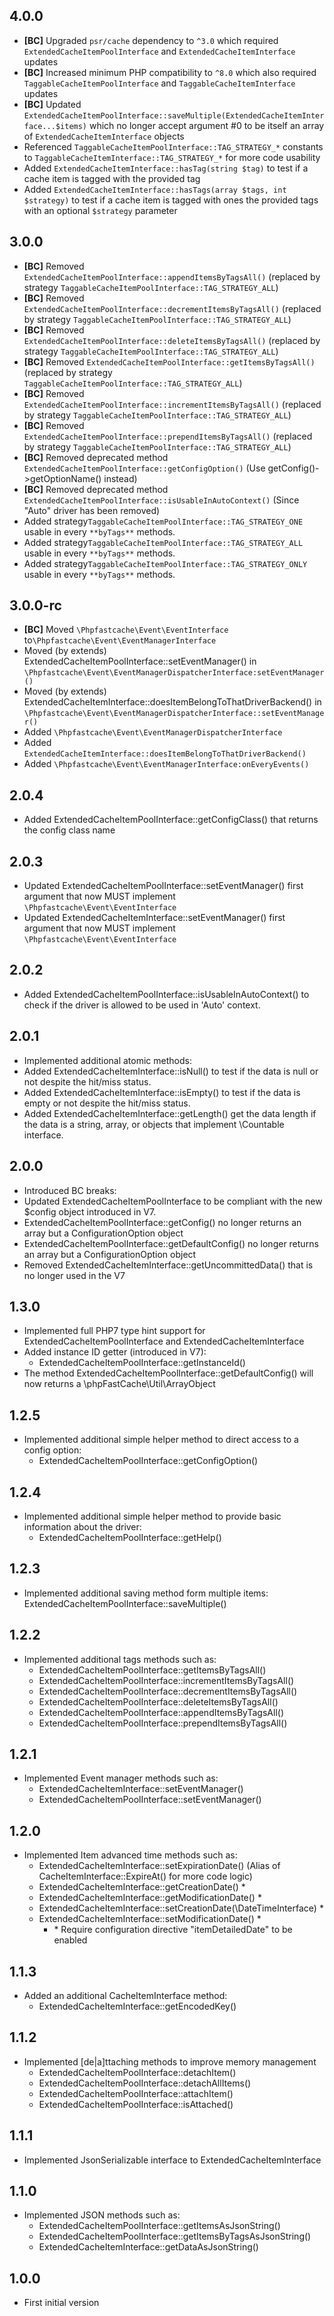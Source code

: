 ## 4.0.0
- **[BC]** Upgraded `psr/cache` dependency to `^3.0` which required `ExtendedCacheItemPoolInterface` and `ExtendedCacheItemInterface` updates
- **[BC]** Increased minimum PHP compatibility to `^8.0` which also required `TaggableCacheItemPoolInterface` and `TaggableCacheItemInterface` updates
- **[BC]** Updated `ExtendedCacheItemPoolInterface::saveMultiple(ExtendedCacheItemInterface...$items)` which no longer accept argument #0 to be itself an array of `ExtendedCacheItemInterface` objects
- Referenced `TaggableCacheItemPoolInterface::TAG_STRATEGY_*` constants to `TaggableCacheItemInterface::TAG_STRATEGY_*` for more code usability
- Added `ExtendedCacheItemInterface::hasTag(string $tag)` to test if a cache item is tagged with the provided tag
- Added `ExtendedCacheItemInterface::hasTags(array $tags, int $strategy)` to test if a cache item is tagged with ones the provided tags with an optional `$strategy` parameter

## 3.0.0
- **[BC]** Removed `ExtendedCacheItemPoolInterface::appendItemsByTagsAll()` (replaced by strategy `TaggableCacheItemPoolInterface::TAG_STRATEGY_ALL`)
- **[BC]** Removed `ExtendedCacheItemPoolInterface::decrementItemsByTagsAll()` (replaced by strategy `TaggableCacheItemPoolInterface::TAG_STRATEGY_ALL`)
- **[BC]** Removed `ExtendedCacheItemPoolInterface::deleteItemsByTagsAll()` (replaced by strategy `TaggableCacheItemPoolInterface::TAG_STRATEGY_ALL`)
- **[BC]** Removed `ExtendedCacheItemPoolInterface::getItemsByTagsAll()` (replaced by strategy `TaggableCacheItemPoolInterface::TAG_STRATEGY_ALL`)
- **[BC]** Removed `ExtendedCacheItemPoolInterface::incrementItemsByTagsAll()` (replaced by strategy `TaggableCacheItemPoolInterface::TAG_STRATEGY_ALL`)
- **[BC]** Removed `ExtendedCacheItemPoolInterface::prependItemsByTagsAll()` (replaced by strategy `TaggableCacheItemPoolInterface::TAG_STRATEGY_ALL`)
- **[BC]** Removed deprecated method `ExtendedCacheItemPoolInterface::getConfigOption()` (Use getConfig()->getOptionName() instead)
- **[BC]** Removed deprecated method `ExtendedCacheItemPoolInterface::isUsableInAutoContext()` (Since "Auto" driver has been removed)
- Added strategy`TaggableCacheItemPoolInterface::TAG_STRATEGY_ONE` usable in every `**byTags**` methods.
- Added strategy`TaggableCacheItemPoolInterface::TAG_STRATEGY_ALL` usable in every `**byTags**` methods.
- Added strategy`TaggableCacheItemPoolInterface::TAG_STRATEGY_ONLY` usable in every `**byTags**` methods.

## 3.0.0-rc
- **[BC]** Moved `\Phpfastcache\Event\EventInterface` to`\Phpfastcache\Event\EventManagerInterface`
- Moved (by extends) ExtendedCacheItemPoolInterface::setEventManager() in `\Phpfastcache\Event\EventManagerDispatcherInterface:setEventManager()`
- Moved (by extends) ExtendedCacheItemInterface::doesItemBelongToThatDriverBackend() in `\Phpfastcache\Event\EventManagerDispatcherInterface::setEventManager()`
- Added `\Phpfastcache\Event\EventManagerDispatcherInterface`
- Added `ExtendedCacheItemInterface::doesItemBelongToThatDriverBackend()`
- Added `\Phpfastcache\Event\EventManagerInterface:onEveryEvents()`

## 2.0.4
- Added ExtendedCacheItemPoolInterface::getConfigClass() that returns the config class name

## 2.0.3
- Updated ExtendedCacheItemPoolInterface::setEventManager() first argument that now MUST implement `\Phpfastcache\Event\EventInterface`
- Updated ExtendedCacheItemInterface::setEventManager() first argument that now MUST implement `\Phpfastcache\Event\EventInterface`

## 2.0.2
- Added ExtendedCacheItemPoolInterface::isUsableInAutoContext() to check if the driver is allowed to be used in 'Auto' context.

## 2.0.1
- Implemented additional atomic methods:
- Added ExtendedCacheItemInterface::isNull() to test if the data is null or not despite the hit/miss status.
- Added ExtendedCacheItemInterface::isEmpty() to test if the data is empty or not despite the hit/miss status.
- Added ExtendedCacheItemInterface::getLength() get the data length if the data is a string, array, or objects that implement \Countable interface.

## 2.0.0
- Introduced BC breaks:
- Updated ExtendedCacheItemPoolInterface to be compliant with the new \$config object introduced in V7.
- ExtendedCacheItemPoolInterface::getConfig() no longer returns an array but a ConfigurationOption object
- ExtendedCacheItemPoolInterface::getDefaultConfig() no longer returns an array but a ConfigurationOption object
- Removed ExtendedCacheItemInterface::getUncommittedData() that is no longer used in the V7

## 1.3.0
- Implemented full PHP7 type hint support for ExtendedCacheItemPoolInterface and ExtendedCacheItemInterface
- Added instance ID getter (introduced in V7):
  - ExtendedCacheItemPoolInterface::getInstanceId()
- The method ExtendedCacheItemPoolInterface::getDefaultConfig() will now returns a \phpFastCache\Util\ArrayObject

## 1.2.5
- Implemented additional simple helper method to direct access to a config option:
  - ExtendedCacheItemPoolInterface::getConfigOption()

## 1.2.4
- Implemented additional simple helper method to provide basic information about the driver:
  - ExtendedCacheItemPoolInterface::getHelp()

## 1.2.3
- Implemented additional saving method form multiple items:
   ExtendedCacheItemPoolInterface::saveMultiple()

## 1.2.2
- Implemented additional tags methods such as:
  - ExtendedCacheItemPoolInterface::getItemsByTagsAll()
  - ExtendedCacheItemPoolInterface::incrementItemsByTagsAll()
  - ExtendedCacheItemPoolInterface::decrementItemsByTagsAll()
  - ExtendedCacheItemPoolInterface::deleteItemsByTagsAll()
  - ExtendedCacheItemPoolInterface::appendItemsByTagsAll()
  - ExtendedCacheItemPoolInterface::prependItemsByTagsAll()

## 1.2.1
- Implemented Event manager methods such as:
  - ExtendedCacheItemInterface::setEventManager()
  - ExtendedCacheItemPoolInterface::setEventManager()

## 1.2.0
- Implemented Item advanced time methods such as:
  - ExtendedCacheItemInterface::setExpirationDate() (Alias of CacheItemInterface::ExpireAt() for more code logic)
  - ExtendedCacheItemInterface::getCreationDate() * 
  - ExtendedCacheItemInterface::getModificationDate() *
  - ExtendedCacheItemInterface::setCreationDate(\DateTimeInterface) *
  - ExtendedCacheItemInterface::setModificationDate() *
    - \* Require configuration directive "itemDetailedDate" to be enabled

## 1.1.3
- Added an additional CacheItemInterface method:
  - ExtendedCacheItemInterface::getEncodedKey()

## 1.1.2
- Implemented [de|a]ttaching methods to improve memory management
  - ExtendedCacheItemPoolInterface::detachItem()
  - ExtendedCacheItemPoolInterface::detachAllItems()
  - ExtendedCacheItemPoolInterface::attachItem()
  - ExtendedCacheItemPoolInterface::isAttached()

## 1.1.1
- Implemented JsonSerializable interface to ExtendedCacheItemInterface

## 1.1.0
- Implemented JSON methods such as:
  - ExtendedCacheItemPoolInterface::getItemsAsJsonString()
  - ExtendedCacheItemPoolInterface::getItemsByTagsAsJsonString()
  - ExtendedCacheItemInterface::getDataAsJsonString()

## 1.0.0
- First initial version
